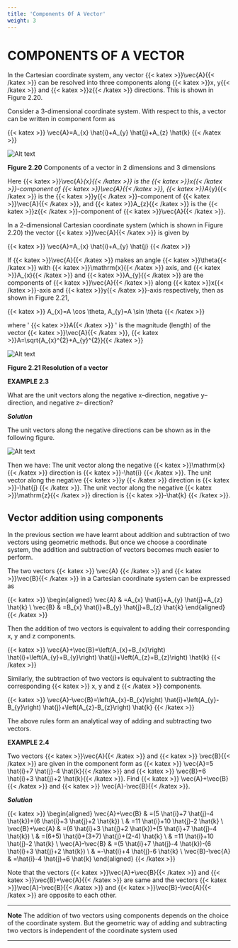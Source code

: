```yaml
---
title: 'Components Of A Vector'
weight: 3
---
```


# COMPONENTS OF A VECTOR

In the Cartesian coordinate system, any vector {{< katex >}}\vec{A}{{< /katex >}} can be resolved into three components along {{< katex >}}x, y{{< /katex >}} and {{< katex >}}z{{< /katex >}} directions. This is shown in Figure 2.20.

Consider a 3-dimensional coordinate system. With respect to this, a vector can be written in component form as

{{< katex >}}
\vec{A}=A_{x} \hat{i}+A_{y} \hat{j}+A_{z} \hat{k}
{{< /katex >}}

![Alt text](<./fig-2.20.png>)

**Figure 2.20** Components of a vector in 2 dimensions and 3 dimensions

Here {{< katex >}}\vec{A}_{x}{{< /katex >}} is the {{< katex >}}x{{< /katex >}}-component of {{< katex >}}\vec{A}{{< /katex >}}, {{< katex >}}A_{y}{{< /katex >}} is the {{< katex >}}y{{< /katex >}}-component of {{< katex >}}\vec{A}{{< /katex >}}, and {{< katex >}}A_{z}{{< /katex >}} is the {{< katex >}}z{{< /katex >}}-component of {{< katex >}}\vec{A}{{< /katex >}}.

In a 2-dimensional Cartesian coordinate system (which is shown in Figure 2.20) the vector 
{{< katex >}}\vec{A}{{< /katex >}} is given by

{{< katex >}}
\vec{A}=A_{x} \hat{i}+A_{y} \hat{j}
{{< /katex >}}

If {{< katex >}}\vec{A}{{< /katex >}} makes an angle {{< katex >}}\theta{{< /katex >}} with {{< katex >}}\mathrm{x}{{< /katex >}} axis, and {{< katex >}}A_{x}{{< /katex >}} and {{< katex >}}A_{y}{{< /katex >}} are the components of {{< katex >}}\vec{A}{{< /katex >}} along {{< katex >}}x{{< /katex >}}-axis and {{< katex >}}y{{< /katex >}}-axis respectively, then as shown in Figure 2.21,

{{< katex >}}
A_{x}=A \cos \theta, A_{y}=A \sin \theta
{{< /katex >}}

where ' {{< katex >}}A{{< /katex >}} ' is the magnitude (length) of the vector {{< katex >}}\vec{A}{{< /katex >}}, {{< katex >}}A=\sqrt{A_{x}^{2}+A_{y}^{2}}{{< /katex >}}

![Alt text](<fig-2.21.png>)

**Figure 2.21 Resolution of a vector**

**EXAMPLE 2.3**

What are the unit vectors along the negative x–direction, negative y–direction, and negative z– direction?

**_Solution_**

The unit vectors along the negative directions can be shown as in the following figure.  

![Alt text](<./fig-2.23.png>)

Then we have:
 The unit vector along the negative {{< katex >}}\mathrm{x}{{< /katex >}} direction is  {{< katex >}}-\hat{i} {{< /katex >}}.
 The unit vector along the negative  {{< katex >}}y {{< /katex >}} direction is  {{< katex >}}-\hat{j} {{< /katex >}}.
 The unit vector along the negative {{< katex >}}\mathrm{z}{{< /katex >}} direction is  {{< katex >}}-\hat{k} {{< /katex >}}.



## Vector addition using components

In the previous section we have learnt about addition and subtraction of two vectors using geometric methods. But once we choose a coordinate system, the addition and subtraction of vectors becomes much easier to perform.

The two vectors {{< katex >}} \vec{A}  {{< /katex >}} and {{< katex >}}\vec{B}{{< /katex >}} in a Cartesian coordinate system can be expressed as

{{< katex >}}
\begin{aligned}
\vec{A} & =A_{x} \hat{i}+A_{y} \hat{j}+A_{z} \hat{k} \\
\vec{B} & =B_{x} \hat{i}+B_{y} \hat{j}+B_{z} \hat{k}
\end{aligned}
{{< /katex >}}



Then the addition of two vectors is equivalent to adding their corresponding x, y and z components.

{{< katex >}}
\vec{A}+\vec{B}=\left(A_{x}+B_{x}\right) \hat{i}+\left(A_{y}+B_{y}\right) \hat{j}+\left(A_{z}+B_{z}\right) \hat{k}
{{< /katex >}} 

Similarly, the subtraction of two vectors is equivalent to subtracting the corresponding {{< katex >}} x, y and  z {{< /katex >}} components.

{{< katex >}}
\vec{A}-\vec{B}=\left(A_{x}-B_{x}\right) \hat{i}+\left(A_{y}-B_{y}\right) \hat{j}+\left(A_{z}-B_{z}\right) \hat{k}
{{< /katex >}}

The above rules form an analytical way of adding and subtracting two vectors.

**EXAMPLE 2.4**

Two vectors  {{< katex >}}\vec{A}{{< /katex >}} and {{< katex >}} \vec{B}{{< /katex >}} are given in the component form as {{< katex >}} \vec{A}=5 \hat{i}+7 \hat{j}-4 \hat{k}{{< /katex >}} and {{< katex >}} \vec{B}=6 \hat{i}+3 \hat{j}+2 \hat{k}{{< /katex >}}. Find {{< katex >}} \vec{A}+\vec{B}{{< /katex >}} and {{< katex >}} \vec{A}-\vec{B}{{< /katex >}}.

**_Solution_** 

{{< katex >}}
\begin{aligned}
\vec{A}+\vec{B} & =(5 \hat{i}+7 \hat{j}-4 \hat{k})+(6 \hat{i}+3 \hat{j}+2 \hat{k}) \\
& =11 \hat{i}+10 \hat{j}-2 \hat{k} \\
\vec{B}+\vec{A} & =(6 \hat{i}+3 \hat{j}+2 \hat{k})+(5 \hat{i}+7 \hat{j}-4 \hat{k}) \\
& =(6+5) \hat{i}+(3+7) \hat{j}+(2-4) \hat{k} \\
& =11 \hat{i}+10 \hat{j}-2 \hat{k} \\
\vec{A}-\vec{B} & =(5 \hat{i}+7 \hat{j}-4 \hat{k})-(6 \hat{i}+3 \hat{j}+2 \hat{k}) \\
& =-\hat{i}+4 \hat{j}-6 \hat{k} \\
\vec{B}-\vec{A} & =\hat{i}-4 \hat{j}+6 \hat{k}
\end{aligned}
{{< /katex >}}

Note that the vectors {{< katex >}}\vec{A}+\vec{B}{{< /katex >}} and {{< katex >}}\vec{B}+\vec{A}{{< /katex >}} are same and the vectors {{< katex >}}\vec{A}-\vec{B}{{< /katex >}} and {{< katex >}}\vec{B}-\vec{A}{{< /katex >}} are opposite to each other.

---
**Note**
The addition of two 
vectors using components 
depends on the choice of 
the coordinate system. But the geometric 
way of adding and subtracting two 
vectors is independent of the coordinate 
system used

---
